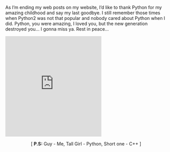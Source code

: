 
As I’m ending my web posts on my website, I’d like to thank Python for my amazing childhood and say my last goodbye. I still remember those times when Python2
was not that popular and nobody cared about Python when I did. Python, you were amazing, I loved you, but the new generation destroyed you… I gonna miss ya.
Rest in peace…

<iframe height="315" src="https://www.youtube-nocookie.com/embed/rmaXn7JHORQ?controls=0" title="YouTube video player" frameborder="0" allow="accelerometer; autoplay; clipboard-write; encrypted-media; gyroscope; picture-in-picture" allowfullscreen></iframe>

<p align='center'>[ <b>P.S:</b> Guy - Me, Tall Girl - Python, Short one - C++ ]</p>
